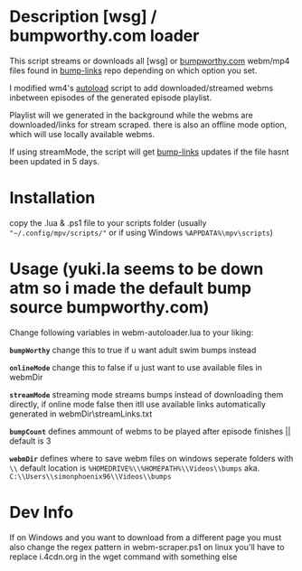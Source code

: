 #  Description [wsg] / bumpworthy.com loader
This script streams or downloads all [wsg] or [bumpworthy.com](https://www.bumpworthy.com/) webm/mp4 files found in  [bump-links](https://github.com/SimonPhoenix96/random/tree/main/bump-links) repo depending on which option you set.

I modified wm4's [autoload](https://github.com/mpv-player/mpv/blob/master/TOOLS/lua/autoload.lua) script to add downloaded/streamed webms inbetween episodes of  the generated episode playlist.

Playlist will we generated in the background while the webms are downloaded/links for stream scraped. there is also an offline mode option, which will use locally available webms.

If using streamMode, the script will get [bump-links](https://github.com/SimonPhoenix96/random/tree/main/bump-links) updates if the file hasnt been updated in 5 days.

# Installation
copy the .lua & .ps1 file to your scripts folder (usually `"~/.config/mpv/scripts/"` or if using Windows `%APPDATA%\mpv\scripts`)

# Usage (yuki.la seems to be down atm so i made the default bump source bumpworthy.com)

Change following variables in webm-autoloader.lua to your liking:

**`bumpWorthy`** 
change this to true if u want adult swim bumps instead

**`onlineMode`** 
change this to false if u just want to use available files in webmDir

**`streamMode`** 
streaming mode streams bumps instead of downloading them directly, if online mode false then itll use available links automatically generated in webmDir\streamLinks.txt

**`bumpCount`** 
defines ammount of webms to be played after episode finishes || default is 3

**`webmDir`** 
defines where to save webm files on windows seperate folders with `\\` default location is `%HOMEDRIVE%\\%HOMEPATH%\\Videos\\bumps` aka. `C:\\Users\\simonphoenix96\\Videos\\bumps`

# **Dev Info** 
If on Windows and you want to download from a different page you must also change the regex pattern in webm-scraper.ps1 on linux you'll have to replace i.4cdn.org in the wget command with something else 

